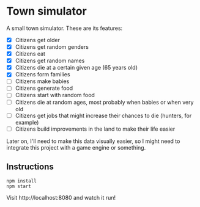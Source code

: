 # Town simulator

A small town simulator. These are its features:

* [x] Citizens get older
* [x] Citizens get random genders
* [x] Citizens eat
* [x] Citizens get random names
* [x] Citizens die at a certain given age (65 years old)
* [x] Citizens form families
* [ ] Citizens make babies
* [ ] Citizens generate food
* [ ] Citizens start with random food
* [ ] Citizens die at random ages, most probably when babies or when very old
* [ ] Citizens get jobs that might increase their chances to die (hunters, for example)
* [ ] Citizens build improvements in the land to make their life easier

Later on, I'll need to make this data visually easier, so I might need to
integrate this project with a game engine or something.

## Instructions

```
npm install
npm start
```

Visit http://localhost:8080 and watch it run!
